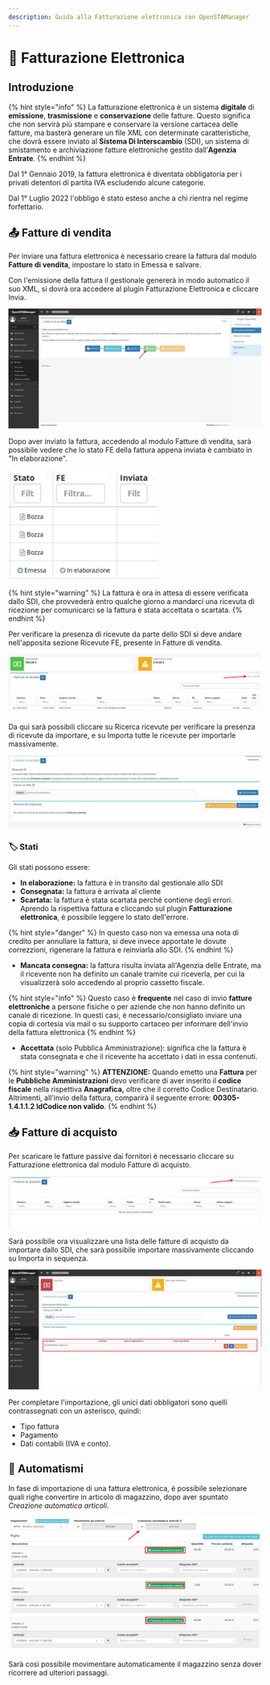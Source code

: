 ```yaml
---
description: Guida alla Fatturazione elettronica con OpenSTAManager
---
```


# 📘 Fatturazione Elettronica

## Introduzione

{% hint style="info" %}
La fatturazione elettronica è un sistema **digitale** di **emissione**, **trasmissione** e **conservazione** delle fatture. Questo significa che non servirà più stampare e conservare la versione cartacea delle fatture, ma basterà generare un file XML con determinate caratteristiche, che dovrà essere inviato al **Sistema Di Interscambio** (SDI), un sistema di smistamento e archiviazione fatture elettroniche gestito dall’**Agenzia Entrate**.
{% endhint %}

Dal 1° Gennaio 2019, la fattura elettronica è diventata obbligatoria per i privati detentori di partita IVA escludendo alcune categorie.

Dal 1° Luglio 2022 l'obbligo è stato esteso anche a chi rientra nel regime forfettario.

## 📤 Fatture di vendita

Per inviare una fattura elettronica è necessario creare la fattura dal modulo **Fatture di vendita**, impostare lo stato in Emessa e salvare.

Con l'emissione della fattura il gestionale genererà in modo automatico il suo XML, si dovrà ora accedere al plugin Fatturazione Elettronica e cliccare Invia.

![](<../../.gitbook/assets/image (101) (1).png>)

Dopo aver inviato la fattura, accedendo al modulo Fatture di vendita, sarà possibile vedere che lo stato FE della fattura appena inviata è cambiato in "In elaborazione".&#x20;

![](../../.gitbook/assets/StatoInElaborazione.PNG)

{% hint style="warning" %}
La fattura è ora in attesa di essere verificata dallo SDI, che provvederà entro qualche giorno a mandarci una ricevuta di ricezione per comunicarci se la fattura è stata accettata o scartata.
{% endhint %}

Per verificare la presenza di ricevute da parte dello SDI si deve andare nell'apposita sezione Ricevute FE, presente in Fatture di vendita.

![](<../../.gitbook/assets/image (62).png>)

Da qui sarà possibili cliccare su Ricerca ricevute per verificare la presenza di ricevute da importare, e su Importa tutte le ricevute per importarle massivamente.

![](<../../.gitbook/assets/image (33).png>)

### 🏷️ **Stati**

Gli stati possono essere:

* **In elaborazione:** la fattura è in transito dal gestionale allo SDI
* **Consegnata:** la fattura è arrivata al cliente
* **Scartata:** la fattura è stata scartata perché contiene degli errori. Aprendo la rispettiva fattura e cliccando sul plugin **Fatturazione elettronica**, è possibile leggere lo stato dell'errore.

{% hint style="danger" %}
In questo caso non va emessa una nota di credito per annullare la fattura, si deve invece apportate le dovute correzzioni, rigenerare la fattura e reinviarla allo SDI.
{% endhint %}

* **Mancata consegna:** la fattura risulta inviata all'Agenzia delle Entrate, ma il ricevente non ha definito un canale tramite cui riceverla, per cui la visualizzerà solo accedendo al proprio cassetto fiscale.&#x20;

{% hint style="info" %}
Questo caso è **frequente** nel caso di invio **fatture elettroniche** a persone fisiche o per aziende che non hanno definito un canale di ricezione. In questi casi, è necessario/consigliato inviare una copia di cortesia via mail o su supporto cartaceo per informare dell'invio della fattura elettronica
{% endhint %}

* **Accettata** (solo Pubblica Amministrazione): significa che la fattura è stata consegnata e che il ricevente ha accettato i dati in essa contenuti.

{% hint style="warning" %}
**ATTENZIONE:** Quando emetto una **Fattura** per le **Pubbliche Amministrazioni** devo verificare di aver inserito il **codice fiscale** nella rispettiva **Anagrafica,** oltre che il corretto Codice Destinatario. Altrimenti, all'invio della fattura, comparirà il seguente errore: **00305-1.4.1.1.2 IdCodice non valido**.
{% endhint %}

## 📥 Fatture di acquisto

Per scaricare le fatture passive dai fornitori è necessario cliccare su Fatturazione elettronica dal modulo Fatture di acquisto.

![](<../../.gitbook/assets/image (58).png>)

Sarà possibile ora visualizzare una lista delle fatture di acquisto da importare dallo SDI, che sarà possibile importare massivamente cliccando su Importa in sequenza.

![](<../../.gitbook/assets/image (82) (1).png>)

Per completare l'importazione, gli unici dati obbligatori sono quelli contrassegnati con un asterisco, quindi:

* Tipo fattura
* Pagamento
* Dati contabili (IVA e conto).

## 🤖 Automatismi

In fase di importazione di una fattura elettronica, è possibile selezionare quali righe convertire in articolo di magazzino, dopo aver spuntato _Creazione automatica articoli_.

![](<../../.gitbook/assets/immagine (64) (1).png>)

Sarà così possibile movimentare automaticamente il magazzino senza dover ricorrere ad ulteriori passaggi.
